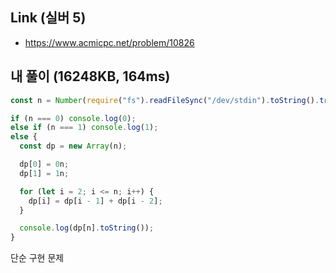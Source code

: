 ## Link (실버 5)

- https://www.acmicpc.net/problem/10826

## 내 풀이 (16248KB, 164ms)

```javascript
const n = Number(require("fs").readFileSync("/dev/stdin").toString().trim());

if (n === 0) console.log(0);
else if (n === 1) console.log(1);
else {
  const dp = new Array(n);

  dp[0] = 0n;
  dp[1] = 1n;

  for (let i = 2; i <= n; i++) {
    dp[i] = dp[i - 1] + dp[i - 2];
  }

  console.log(dp[n].toString());
}
```

단순 구현 문제
